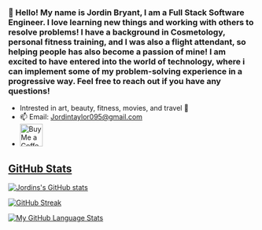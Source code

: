 ### 👋 Hello! My name is Jordin Bryant, I am a Full Stack Software Engineer. I love learning new things and working with others to resolve problems! I have a background in Cosmetology, personal fitness training, and I was also a flight attendant, so helping people has also become a passion of mine! I am excited to have entered into the world of technology, where i can implement some of my problem-solving experience in a progressive way. Feel free to reach out if you have any questions!

* Intrested in art, beauty, fitness, movies, and travel :white_heart:
* 📫 Email: Jordintaylor095@gmail.com
* <a href='https://ko-fi.com/jordinbryant' target='_blank'><img height='35' style='border:0px;height:46px;' src='https://az743702.vo.msecnd.net/cdn/kofi3.png?v=0' border='0' alt='Buy Me a Coffee at ko-fi.com' />
  
## GitHub Stats
![Jordins's GitHub stats](https://github-readme-stats.vercel.app/api?username=Jordintaylor095&show_icons=true&theme=radical)

  [![GitHub Streak](https://github-readme-streak-stats.herokuapp.com?user=Jordintaylor095&theme=jolly)](https://git.io/streak-stats)

  [![My GitHub Language Stats](https://github-readme-stats.vercel.app/api/top-langs/?username=Jordintaylor095&langs_count=5&theme=tokyonight)]()
  


<!--
**Jordintaylor095/Jordintaylor095** is a ✨ _special_ ✨ repository because its `README.md` (this file) appears on your GitHub profile.

Here are some ideas to get you started:
<a href='https://ko-fi.com/supportkofi' target='_blank'><img height='35' style='border:0px;height:46px;' src='https://az743702.vo.msecnd.net/cdn/kofi3.png?v=0' border='0' alt='Buy Me a Coffee at ko-fi.com' />
